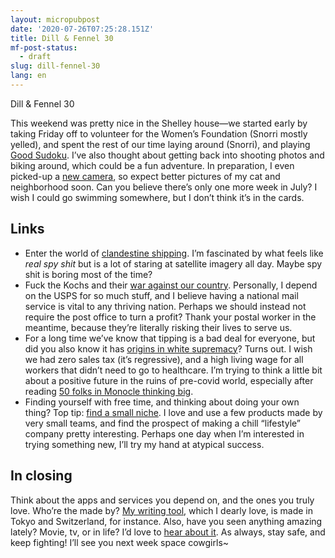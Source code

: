 ```yaml
---
layout: micropubpost
date: '2020-07-26T07:25:28.151Z'
title: Dill & Fennel 30
mf-post-status:
  - draft
slug: dill-fennel-30
lang: en
---
```

Dill & Fennel 30

This weekend was pretty nice in the Shelley house—we started early by taking Friday off to volunteer for the Women’s Foundation (Snorri mostly yelled), and spent the rest of our time laying around (Snorri), and playing [Good Sudoku](https://apps.apple.com/us/app/good-sudoku-by-zach-gage/id1489118195). I’ve also thought about getting back into shooting photos and biking around, which could be a fun adventure. In preparation, I even picked-up a [new camera](https://www.dpreview.com/reviews/ricoh-gr-iii), so expect better pictures of my cat and neighborhood soon. Can you believe there’s only one more week in July? I wish I could go swimming somewhere, but I don’t think it’s in the cards.

## Links

* Enter the world of [clandestine shipping](https://www.freightwaves.com/news/qa-inside-the-high-stakes-world-of-clandestine-crude-shipping). I’m fascinated by what feels like *real spy shit* but is a lot of staring at satellite imagery all day. Maybe spy shit is boring most of the time?
* Fuck the Kochs and their [war against our country](https://www.inthepublicinterest.org/wp-content/uploads/ITPI_USPSPrivatization_July2020.pdf). Personally, I depend on the USPS for so much stuff, and I believe having a national mail service is vital to any thriving nation. Perhaps we should instead not require the post office to turn a profit? Thank your postal worker in the meantime, because they’re literally risking their lives to serve us.
* For a long time we’ve know that tipping is a bad deal for everyone, but did you also know it has [origins in white supremacy](https://www.politico.com/magazine/story/2019/07/17/william-barber-tipping-racist-past-227361)? Turns out. I wish we had zero sales tax (it’s regressive), and a high living wage for all workers that didn’t need to go to healthcare. I’m trying to think a little bit about a positive future in the ruins of pre-covid world, especially after reading [50 folks in Monocle thinking big](https://monocle.com/magazine/issues/134/).
* Finding yourself with free time, and thinking about doing your own thing? Top tip: [find a small niche](https://jmduke.com/2020/06/26/atypical-success). I love and use a few products made by very small teams, and find the prospect of making a chill “lifestyle” company pretty interesting. Perhaps one day when I’m interested in trying something new, I’ll try my hand at atypical success.

## In closing

Think about the apps and services you depend on, and the ones you truly love. Who’re the made by? [My writing tool](https://ia.net/writer), which I dearly love, is made in Tokyo and Switzerland, for instance. Also, have you seen anything amazing lately? Movie, tv, or in life? I’d love to [hear about it](mailto:brookshelley@gmail.com). As always, stay safe, and keep fighting! I’ll see you next week space cowgirls~
